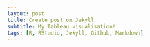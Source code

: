 ```yaml
---
layout: post
title: Create post on Jekyll
subtitle: My Tableau visualisation!
tags: [R, RStudio, Jekyll, Github, Markdown]
---
```

